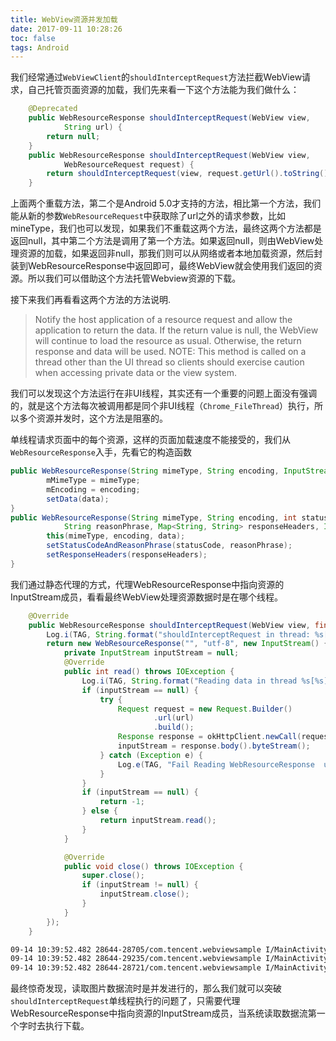 ```yaml
---
title: WebView资源并发加载
date: 2017-09-11 10:28:26
toc: false
tags: Android
---
```


我们经常通过`WebViewClient`的`shouldInterceptRequest`方法拦截WebView请求，自己托管页面资源的加载，我们先来看一下这个方法能为我们做什么：

```java
    @Deprecated
    public WebResourceResponse shouldInterceptRequest(WebView view,
            String url) {
        return null;
    }
    public WebResourceResponse shouldInterceptRequest(WebView view,
            WebResourceRequest request) {
        return shouldInterceptRequest(view, request.getUrl().toString());
    }
```
上面两个重载方法，第二个是Android 5.0才支持的方法，相比第一个方法，我们能从新的参数`WebResourceRequest`中获取除了url之外的请求参数，比如mineType，我们也可以发现，如果我们不重载这两个方法，最终这两个方法都是返回null，其中第二个方法是调用了第一个方法。如果返回null，则由WebView处理资源的加载，如果返回非null，那我们则可以从网络或者本地加载资源，然后封装到WebResourceResponse中返回即可，最终WebView就会使用我们返回的资源。所以我们可以借助这个方法托管Webview资源的下载。

接下来我们再看看这两个方法的方法说明.

> Notify the host application of a resource request and allow the application to return the data. If the return value is null, the WebView will continue to load the resource as usual. Otherwise, the return response and data will be used. NOTE: This method is called on a thread other than the UI thread so clients should exercise caution when accessing private data or the view system.

我们可以发现这个方法运行在非UI线程，其实还有一个重要的问题上面没有强调的，就是这个方法每次被调用都是同个非UI线程（`Chrome_FileThread`）执行，所以多个资源并发时，这个方法是阻塞的。

单线程请求页面中的每个资源，这样的页面加载速度不能接受的，我们从`WebResourceResponse`入手，先看它的构造函数

```java
public WebResourceResponse(String mimeType, String encoding, InputStream data) {
        mMimeType = mimeType;
        mEncoding = encoding;
        setData(data);
}
public WebResourceResponse(String mimeType, String encoding, int statusCode,
            String reasonPhrase, Map<String, String> responseHeaders, InputStream data) {
        this(mimeType, encoding, data);
        setStatusCodeAndReasonPhrase(statusCode, reasonPhrase);
        setResponseHeaders(responseHeaders);
}
```
我们通过静态代理的方式，代理WebResourceResponse中指向资源的InputStream成员，看看最终WebView处理资源数据时是在哪个线程。


```java
    @Override
    public WebResourceResponse shouldInterceptRequest(WebView view, final String url) {
        Log.i(TAG, String.format("shouldInterceptRequest in thread: %s[%s]  url: %s", Thread.currentThread().getName(), Thread.currentThread().getId() + "", url));
        return new WebResourceResponse("", "utf-8", new InputStream() {
            private InputStream inputStream = null;
            @Override
            public int read() throws IOException {
                Log.i(TAG, String.format("Reading data in thread %s[%s] url  %s ", Thread.currentThread().getName(), Thread.currentThread().getId(), url));
                if (inputStream == null) {
                    try {
                        Request request = new Request.Builder()
                                .url(url)
                                .build();
                        Response response = okHttpClient.newCall(request).execute();
                        inputStream = response.body().byteStream();
                    } catch (Exception e) {
                        Log.e(TAG, "Fail Reading WebResourceResponse  url: " + url);
                    }
                }
                if (inputStream == null) {
                    return -1;
                } else {
                    return inputStream.read();
                }
            }

            @Override
            public void close() throws IOException {
                super.close();
                if (inputStream != null) {
                    inputStream.close();
                }
            }
        });
    }
```

```xml
09-14 10:39:52.482 28644-28705/com.tencent.webviewsample I/MainActivity: Reading data from Thread-4[11409] url is https://timgsa.baidu.com/timg?image&quality=80&size=b9999_10000&sec=1505545242&di=8a65cd2cf3995201b8028f853f592c35&imgtype=jpg&er=1&src=http%3A%2F%2Fh.hiphotos.baidu.com%2Fzhidao%2Fpic%2Fitem%2F060828381f30e9240ff2cd434c086e061d95f76a.jpg
09-14 10:39:52.482 28644-29235/com.tencent.webviewsample I/MainActivity: Reading data from Thread-7[11421] url is https://timgsa.baidu.com/timg?image&quality=80&size=b9999_10000&sec=1505545266&di=2eff701f8f336f6427bdd8a50321b016&imgtype=jpg&er=1&src=http%3A%2F%2Fscimg.jb51.net%2Fallimg%2F160131%2F14-1601311A539C3.jpg
09-14 10:39:52.482 28644-28721/com.tencent.webviewsample I/MainActivity: Reading data from Thread-6[11419] url is https://timgsa.baidu.com/timg?image&quality=80&size=b9999_10000&sec=1505544739&di=aab230dbfbc901260fc148e6e87ab059&imgtype=jpg&er=1&src=http%3A%2F%2Fimg3.redocn.com%2F20100521%2FRedocn_2010052023544076.jpg

```

最终惊奇发现，读取图片数据流时是并发进行的，那么我们就可以突破`shouldInterceptRequest`单线程执行的问题了，只需要代理WebResourceResponse中指向资源的InputStream成员，当系统读取数据流第一个字时去执行下载。













